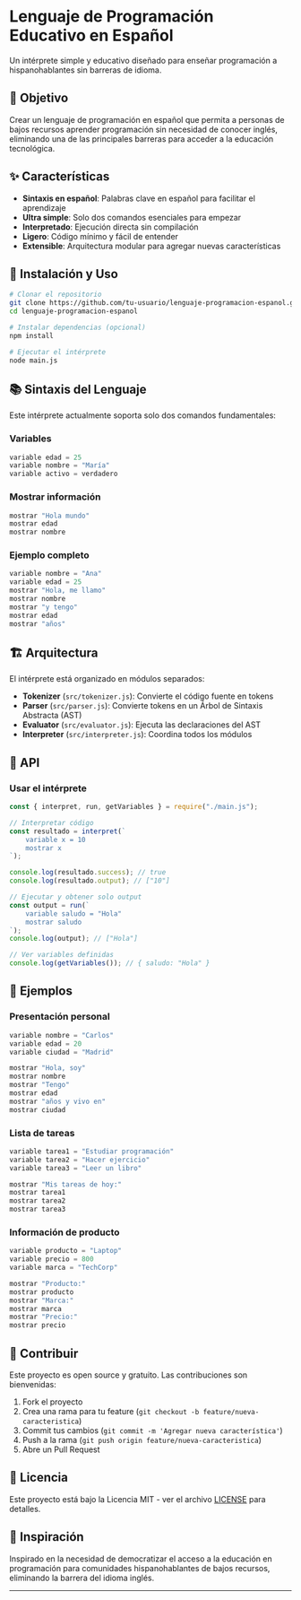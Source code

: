 # Lenguaje de Programación Educativo en Español

Un intérprete simple y educativo diseñado para enseñar programación a hispanohablantes sin barreras de idioma.

## 🎯 Objetivo

Crear un lenguaje de programación en español que permita a personas de bajos recursos aprender programación sin necesidad de conocer inglés, eliminando una de las principales barreras para acceder a la educación tecnológica.

## ✨ Características

- **Sintaxis en español**: Palabras clave en español para facilitar el aprendizaje
- **Ultra simple**: Solo dos comandos esenciales para empezar
- **Interpretado**: Ejecución directa sin compilación
- **Ligero**: Código mínimo y fácil de entender
- **Extensible**: Arquitectura modular para agregar nuevas características

## 🚀 Instalación y Uso

```bash
# Clonar el repositorio
git clone https://github.com/tu-usuario/lenguaje-programacion-espanol.git
cd lenguaje-programacion-espanol

# Instalar dependencias (opcional)
npm install

# Ejecutar el intérprete
node main.js
```

## 📚 Sintaxis del Lenguaje

Este intérprete actualmente soporta solo dos comandos fundamentales:

### Variables

```javascript
variable edad = 25
variable nombre = "María"
variable activo = verdadero
```

### Mostrar información

```javascript
mostrar "Hola mundo"
mostrar edad
mostrar nombre
```

### Ejemplo completo

```javascript
variable nombre = "Ana"
variable edad = 25
mostrar "Hola, me llamo"
mostrar nombre
mostrar "y tengo"
mostrar edad
mostrar "años"
```

## 🏗️ Arquitectura

El intérprete está organizado en módulos separados:

- **Tokenizer** (`src/tokenizer.js`): Convierte el código fuente en tokens
- **Parser** (`src/parser.js`): Convierte tokens en un Árbol de Sintaxis Abstracta (AST)
- **Evaluator** (`src/evaluator.js`): Ejecuta las declaraciones del AST
- **Interpreter** (`src/interpreter.js`): Coordina todos los módulos

## 🔧 API

### Usar el intérprete

```javascript
const { interpret, run, getVariables } = require("./main.js");

// Interpretar código
const resultado = interpret(`
    variable x = 10
    mostrar x
`);

console.log(resultado.success); // true
console.log(resultado.output); // ["10"]

// Ejecutar y obtener solo output
const output = run(`
    variable saludo = "Hola"
    mostrar saludo
`);
console.log(output); // ["Hola"]

// Ver variables definidas
console.log(getVariables()); // { saludo: "Hola" }
```

## 🧪 Ejemplos

### Presentación personal

```javascript
variable nombre = "Carlos"
variable edad = 20
variable ciudad = "Madrid"

mostrar "Hola, soy"
mostrar nombre
mostrar "Tengo"
mostrar edad
mostrar "años y vivo en"
mostrar ciudad
```

### Lista de tareas

```javascript
variable tarea1 = "Estudiar programación"
variable tarea2 = "Hacer ejercicio"
variable tarea3 = "Leer un libro"

mostrar "Mis tareas de hoy:"
mostrar tarea1
mostrar tarea2
mostrar tarea3
```

### Información de producto

```javascript
variable producto = "Laptop"
variable precio = 800
variable marca = "TechCorp"

mostrar "Producto:"
mostrar producto
mostrar "Marca:"
mostrar marca
mostrar "Precio:"
mostrar precio
```

## 🤝 Contribuir

Este proyecto es open source y gratuito. Las contribuciones son bienvenidas:

1. Fork el proyecto
2. Crea una rama para tu feature (`git checkout -b feature/nueva-caracteristica`)
3. Commit tus cambios (`git commit -m 'Agregar nueva característica'`)
4. Push a la rama (`git push origin feature/nueva-caracteristica`)
5. Abre un Pull Request

## 📄 Licencia

Este proyecto está bajo la Licencia MIT - ver el archivo [LICENSE](LICENSE) para detalles.

## 🌟 Inspiración

Inspirado en la necesidad de democratizar el acceso a la educación en programación para comunidades hispanohablantes de bajos recursos, eliminando la barrera del idioma inglés.

---
